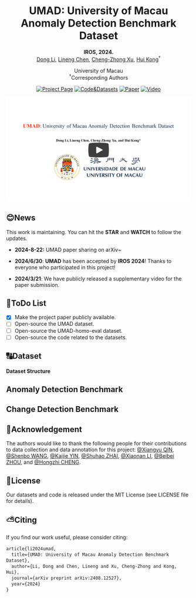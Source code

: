 <div align="center">
    <h1>UMAD: University of Macau Anomaly Detection Benchmark Dataset</h2>
    <strong>IROS, 2024.</strong>
    <br>
        <a href="https://scholar.google.com/citations?user=NlsqUHcAAAAJ&hl=en" target="_blank">Dong Li</a>,
        <a href="https://scholar.google.com/citations?user=Fg01Yv0AAAAJ&hl=en&oi=ao" target="_blank">Lineng Chen</a>,
        <a href="https://scholar.google.com/citations?user=XsBBTUgAAAAJ&hl=en" target="_blank">Cheng-Zhong Xu</a>,
        <a href="https://scholar.google.com/citations?user=Glqv2ooAAAAJ&hl=en&oi=sra" target="_blank">Hui Kong</a><sup>†</sup>
    <p>
        <h45>
            University of Macau
            <br>
        </h5>
        <sup>†</sup>Corresponding Authors
    </p>
    <a href='https://doongli.github.io/umad/'><img src='https://img.shields.io/badge/Website-UMAD-blue' alt='Project Page'></a>
    <a href='https://github.com/IMRL/UMAD'><img src='https://img.shields.io/badge/Code%26Dataset-UMAD-green' alt='Code&Datasets'></a>
    <a href="https://arxiv.org/pdf/2408.12527"><img alt="Paper" src="https://img.shields.io/badge/Paper-arXiv-8A2BE2"/></a>
    <a href="https://www.youtube.com/watch?v=xORb4H-AyNw"><img alt="Video" src="https://img.shields.io/badge/Video-Youtube-red"/></a>
</div>






[![UMAD: University of Macau Anomaly Detection Benchmark Dataset](https://github.com/DoongLi/UMAD/blob/main/IMG/1.png)](https://www.youtube.com/watch?v=xORb4H-AyNw "UMAD: University of Macau Anomaly Detection Benchmark Dataset")

## 😊News

This work is maintaining. You can hit the **STAR** and **WATCH** to follow the updates.

- **2024-8-22:** UMAD paper sharing on arXiv~

- **2024/6/30**: **UMAD** has been accepted by **IROS 2024**! Thanks to everyone who participated in this project!

- **2024/3/21**: We have publicly released a supplementary video for the paper submission.

## 📝ToDo List

- [x] Make the project paper publicly available.
- [ ] Open-source the UMAD dataset.
- [ ] Open-source the UMAD-homo-eval dataset.
- [ ] Open-source the code related to the datasets.

## 🔠Dataset

#### Dataset Structure

## Anomaly Detection Benchmark

## Change Detection Benchmark

## 💖Acknowledgement

The authors would like to thank the following people for their contributions to data collection and data annotation for this project: [@Xiangyu QIN](https://github.com/carter-qin), [@Shenbo WANG](https://github.com/20191864135), [@Kaijie YIN](https://github.com/exaids66), [@Shuhao ZHAI](https://github.com/LynnZoe), [@Xiaonan LI](https://github.com/12mango), [@Beibei ZHOU](https://github.com/zbb9999), and [@Hongzhi CHENG](https://github.com/chenghz).

## 📰License

Our datasets and code is released under the MIT License (see LICENSE file for details).

## ⛅️Citing

If you find our work useful, please consider citing:


```
article{li2024umad,
  title={UMAD: University of Macau Anomaly Detection Benchmark Dataset},
  author={Li, Dong and Chen, Lineng and Xu, Cheng-Zhong and Kong, Hui},
  journal={arXiv preprint arXiv:2408.12527},
  year={2024}
}
```

